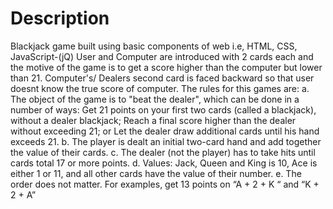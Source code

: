 <h1> Description </h1>
Blackjack game built using basic components of web i.e, HTML, CSS, JavaScript-(jQ)
User and Computer are introduced with 2 cards each and the motive of the game is to get a score higher than the computer but lower than 21. Computer's/ Dealers second card is faced backward so that user doesnt know the true score of computer.
The rules for this games are: 
a. The object of the game is to "beat the dealer", which can be done in a number of
ways:
  Get 21 points on your first two cards (called a blackjack), without a dealer
blackjack;
  Reach a final score higher than the dealer without exceeding 21; or
  Let the dealer draw additional cards until his hand exceeds 21.
b. The player is dealt an initial two-card hand and add together the value of their
cards.
c. The dealer (not the player) has to take hits until cards total 17 or more points.
d. Values: Jack, Queen and King is 10, Ace is either 1 or 11, and all other cards have
the value of their number.
e. The order does not matter. For examples, get 13 points on “A + 2 + K “ and “K +
2 + A” 
